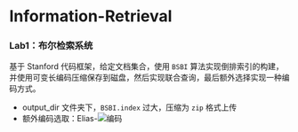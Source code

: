 # Information-Retrieval
### Lab1：布尔检索系统

基于 Stanford 代码框架，给定文档集合，使用 `BSBI` 算法实现倒排索引的构建，并使用可变长编码压缩保存到磁盘，然后实现联合查询，最后额外选择实现一种编码方式。

- output_dir 文件夹下，`BSBI.index` 过大，压缩为 `zip` 格式上传
- 额外编码选取：Elias-![](http://latex.codecogs.com/svg.latex?\gamma)编码
